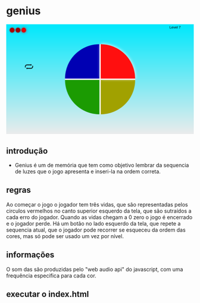 # genius

<img src="asset/screenshot/screenshot.png">

## introdução
-
  Genius é um de memória que tem como objetivo lembrar da sequencia
  de luzes que o jogo apresenta e inseri-la na ordem correta.

## regras

  Ao começar o jogo o jogador tem três vidas, que são representadas
  pelos circulos vermelhos no canto superior esquerdo da tela, que são
  sutraídos a cada erro do jogador. Quando as vidas chegam a 0 zero o jogo é
  encerrado e o jogador perde. Há um botão no lado esquerdo da tela, que repete a sequencia atual,
  que o jogador pode recorrer se esqueceu da ordem das cores, mas só
  pode ser usado um vez por nível.

## informações
  O som das são produzidas pelo "web audio api"
  do javascript, com uma frequência especifica para cada cor.

## executar o index.html